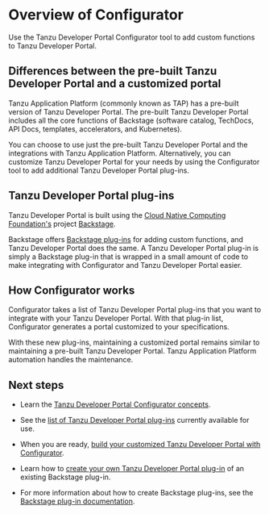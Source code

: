 # Overview of Configurator

Use the Tanzu Developer Portal Configurator tool to add custom functions to Tanzu Developer Portal.

## <a id="diff"></a> Differences between the pre-built Tanzu Developer Portal and a customized portal

Tanzu Application Platform (commonly known as TAP) has a pre-built version of Tanzu Developer
Portal. The pre-built Tanzu Developer Portal includes all the core functions of Backstage
(software catalog, TechDocs, API Docs, templates, accelerators, and Kubernetes).

You can choose to use just the pre-built Tanzu Developer Portal and the integrations with Tanzu
Application Platform. Alternatively, you can customize Tanzu Developer Portal for your needs by
using the Configurator tool to add additional Tanzu Developer Portal plug-ins.

## <a id="plug-ins"></a> Tanzu Developer Portal plug-ins

Tanzu Developer Portal is built using the [Cloud Native Computing Foundation's](https://www.cncf.io/)
project [Backstage](https://backstage.io/).

Backstage offers [Backstage plug-ins](https://backstage.io/plugins/) for adding custom
functions, and Tanzu Developer Portal does the same.
A Tanzu Developer Portal plug-in is simply a Backstage plug-in that is wrapped in a small
amount of code to make integrating with Configurator and Tanzu Developer Portal easier.

## <a id="how-it-works"></a> How Configurator works

Configurator takes a list of Tanzu Developer Portal plug-ins that you want to integrate with your
Tanzu Developer Portal. With that plug-in list, Configurator generates a portal customized to your
specifications.

With these new plug-ins, maintaining a customized portal remains similar to maintaining a pre-built
Tanzu Developer Portal. Tanzu Application Platform automation handles the maintenance.

## <a id="next-steps"></a> Next steps

- Learn the [Tanzu Developer Portal Configurator concepts](concepts.hbs.md).

- See the [list of Tanzu Developer Portal plug-ins](dependency-version-refs.hbs.md#external-tdp-plugins)
  currently available for use.

- When you are ready, [build your customized Tanzu Developer Portal with Configurator](building.hbs.md).

- Learn how to
  [create your own Tanzu Developer Portal plug-in](create-plug-in-wrapper.hbs.md) of
  an existing Backstage plug-in.

- For more information about how to create Backstage plug-ins, see the
  [Backstage plug-in documentation](https://backstage.io/docs/plugins/).

